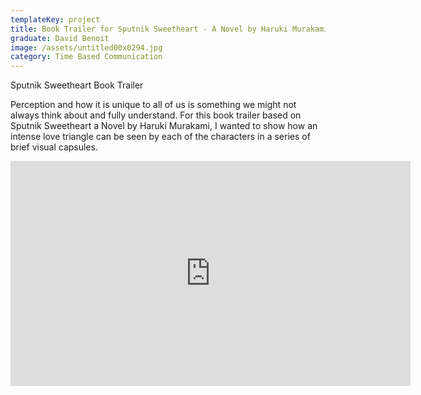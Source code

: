 ```yaml
---
templateKey: project
title: Book Trailer for Sputnik Sweetheart - A Novel by Haruki Murakami
graduate: David Benoit
image: /assets/untitled00x0294.jpg
category: Time Based Communication
---
```

Sputnik Sweetheart Book Trailer

Perception and how it is unique to all of us is something we might not always think about and fully understand. For this book trailer based on Sputnik Sweetheart a Novel by Haruki Murakami, I wanted to show how an intense love triangle can be seen by each of the characters in a series of brief visual capsules.

<iframe src="https://player.vimeo.com/video/212689921" width="640" height="360" frameborder="0" webkitallowfullscreen mozallowfullscreen allowfullscreen></iframe>

